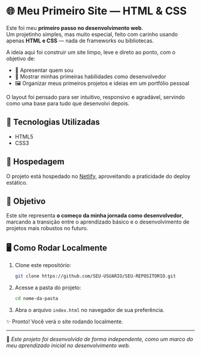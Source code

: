 # 🌐 Meu Primeiro Site — HTML & CSS

Este foi meu **primeiro passo no desenvolvimento web**.  
Um projetinho simples, mas muito especial, feito com carinho usando apenas **HTML e CSS** — nada de frameworks ou bibliotecas.

A ideia aqui foi construir um site limpo, leve e direto ao ponto, com o objetivo de:
- 📌 Apresentar quem sou
- 🧠 Mostrar minhas primeiras habilidades como desenvolvedor
- 🖼️ Organizar meus primeiros projetos e ideias em um portfólio pessoal

O layout foi pensado para ser intuitivo, responsivo e agradável, servindo como uma base para tudo que desenvolvi depois.

## 🚀 Tecnologias Utilizadas
- HTML5
- CSS3

## 🏡 Hospedagem
O projeto está hospedado no [Netlify](https://marcosviniciussoares.netlify.app), aproveitando a praticidade do deploy estático.

## 🧭 Objetivo
Este site representa **o começo da minha jornada como desenvolvedor**, marcando a transição entre o aprendizado básico e o desenvolvimento de projetos mais robustos no futuro.

## 🖥️ Como Rodar Localmente

1. Clone este repositório:
   ```bash
   git clone https://github.com/SEU-USUARIO/SEU-REPOSITORIO.git
   ```

2. Acesse a pasta do projeto:
   ```bash
   cd nome-da-pasta
   ```

3. Abra o arquivo `index.html` no navegador de sua preferência.

✨ Pronto! Você verá o site rodando localmente.

---

📌 *Este projeto foi desenvolvido de forma independente, como um marco do meu aprendizado inicial no desenvolvimento web.*
